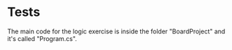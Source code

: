 # Tests

The main code for the logic exercise is inside the folder "BoardProject" and it's called "Program.cs".

